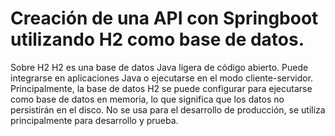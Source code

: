 # Creación de una API  con Springboot utilizando H2 como base de datos.

Sobre H2 
H2 es una base de datos Java ligera de código abierto. Puede integrarse en aplicaciones Java o ejecutarse en el modo cliente-servidor. Principalmente, la base de datos H2 se puede configurar para ejecutarse como base de datos en memoria, lo que significa que los datos no persistirán en el disco. No se usa para el desarrollo de producción, se utiliza principalmente para desarrollo y prueba.

